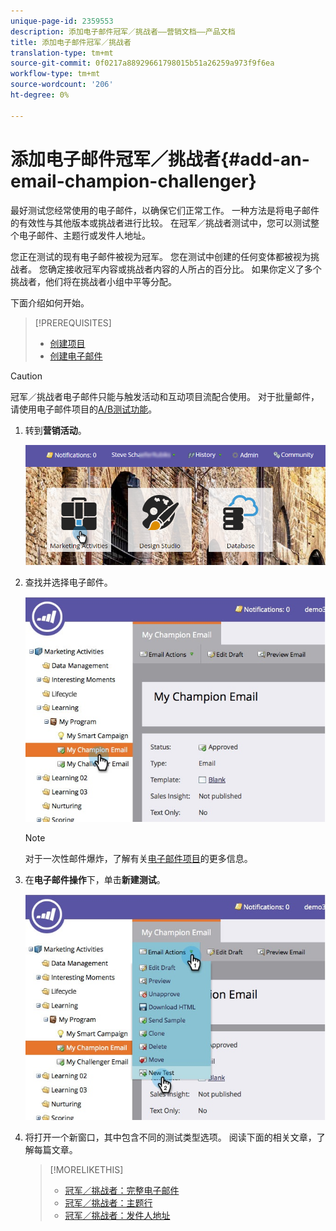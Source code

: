 ```yaml
---
unique-page-id: 2359553
description: 添加电子邮件冠军／挑战者——营销文档——产品文档
title: 添加电子邮件冠军／挑战者
translation-type: tm+mt
source-git-commit: 0f0217a88929661798015b51a26259a973f9f6ea
workflow-type: tm+mt
source-wordcount: '206'
ht-degree: 0%

---
```



# 添加电子邮件冠军／挑战者{#add-an-email-champion-challenger}

最好测试您经常使用的电子邮件，以确保它们正常工作。 一种方法是将电子邮件的有效性与其他版本或挑战者进行比较。 在冠军／挑战者测试中，您可以测试整个电子邮件、主题行或发件人地址。

您正在测试的现有电子邮件被视为冠军。 您在测试中创建的任何变体都被视为挑战者。 您确定接收冠军内容或挑战者内容的人所占的百分比。 如果你定义了多个挑战者，他们将在挑战者小组中平等分配。

下面介绍如何开始。

>[!PREREQUISITES]
>
>* [创建项目](/help/marketo/product-docs/core-marketo-concepts/programs/creating-programs/create-a-program.md)
>* [创建电子邮件](/help/marketo/product-docs/email-marketing/general/creating-an-email/create-an-email.md)


>[!CAUTION]
>
>冠军／挑战者电子邮件只能与触发活动和互动项目流配合使用。 对于批量邮件，请使用电子邮件项目的[A/B测试功能](/help/marketo/product-docs/email-marketing/email-programs/email-program-actions/email-test-a-b-test/add-an-a-b-test.md)。

1. 转到&#x200B;**营销活动**。

   ![](assets/login-marketing-activities.png)

1. 查找并选择电子邮件。

   ![](assets/champion1.jpg)

   >[!NOTE]
   >
   >对于一次性邮件爆炸，了解有关[电子邮件项目](/help/marketo/product-docs/email-marketing/email-programs/creating-an-email-program/create-an-email-program.md)的更多信息。

1. 在&#x200B;**电子邮件操作**&#x200B;下，单击&#x200B;**新建测试**。

   ![](assets/chmapion2.jpg)

1. 将打开一个新窗口，其中包含不同的测试类型选项。 阅读下面的相关文章，了解每篇文章。

   >[!MORELIKETHIS]
   >
   >* [冠军／挑战者：完整电子邮件](/help/marketo/product-docs/email-marketing/general/functions-in-the-editor/email-tests-champion-challenger/champion-challenger-whole-emails.md)
   >* [冠军／挑战者：主题行](/help/marketo/product-docs/email-marketing/general/functions-in-the-editor/email-tests-champion-challenger/champion-challenger-subject-line.md)
   >* [冠军／挑战者：发件人地址](/help/marketo/product-docs/email-marketing/general/functions-in-the-editor/email-tests-champion-challenger/champion-challenger-from-address.md)

